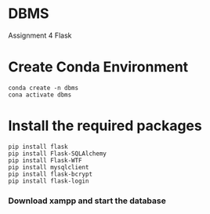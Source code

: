 # DBMS
Assignment 4 Flask

# Create Conda Environment

```
conda create -n dbms
cona activate dbms
```

# Install the required packages
```
pip install flask
pip install Flask-SQLAlchemy
pip install Flask-WTF
pip install mysqlclient
pip install flask-bcrypt
pip install flask-login
```
### Download xampp and start the database
